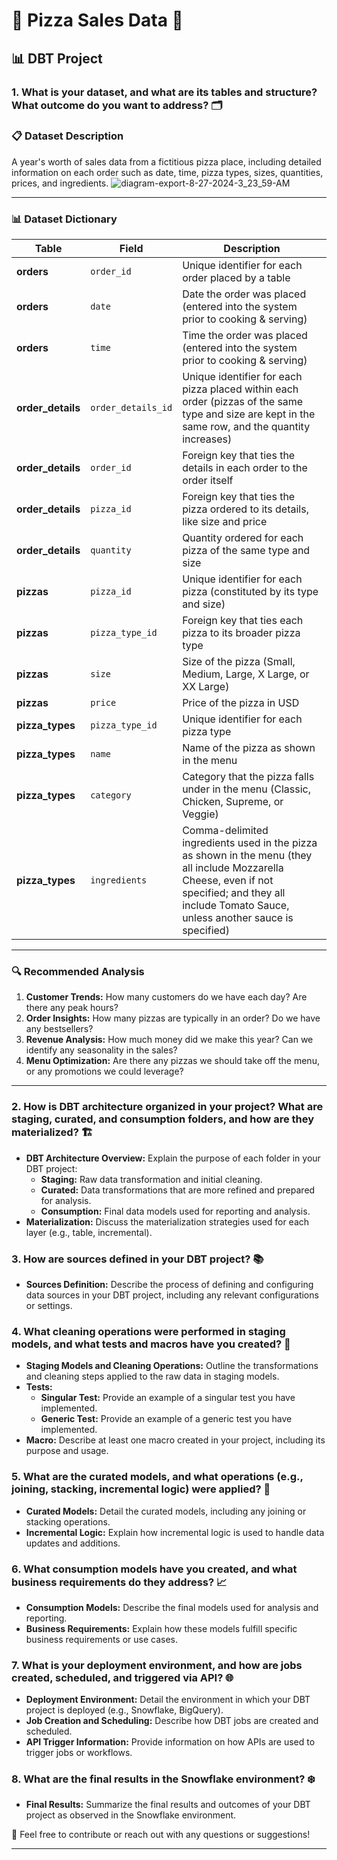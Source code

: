 # 🍕 Pizza Sales Data 🍕
## 📊 DBT Project

### 1. What is your dataset, and what are its tables and structure? What outcome do you want to address? 🗂️

### 📋 Dataset Description
A year's worth of sales data from a fictitious pizza place, including detailed information on each order such as date, time, pizza types, sizes, quantities, prices, and ingredients.
![diagram-export-8-27-2024-3_23_59-AM](https://github.com/user-attachments/assets/dc94a481-70d3-4bfe-8116-a3facac37bb5)


---

### 📊 Dataset Dictionary

| **Table**     | **Field**        | **Description**                                                                                                                                                                                      |
|---------------|------------------|------------------------------------------------------------------------------------------------------------------------------------------------------------------------------------------------------|
| **orders**        | `order_id`         | Unique identifier for each order placed by a table                                                                                                                                                   |
| **orders**        | `date`             | Date the order was placed (entered into the system prior to cooking & serving)                                                                                                                       |
| **orders**        | `time`             | Time the order was placed (entered into the system prior to cooking & serving)                                                                                                                       |
| **order_details** | `order_details_id` | Unique identifier for each pizza placed within each order (pizzas of the same type and size are kept in the same row, and the quantity increases)                                                    |
| **order_details** | `order_id`         | Foreign key that ties the details in each order to the order itself                                                                                                                                  |
| **order_details** | `pizza_id`         | Foreign key that ties the pizza ordered to its details, like size and price                                                                                                                          |
| **order_details** | `quantity`         | Quantity ordered for each pizza of the same type and size                                                                                                                                            |
| **pizzas**        | `pizza_id`         | Unique identifier for each pizza (constituted by its type and size)                                                                                                                                  |
| **pizzas**        | `pizza_type_id`    | Foreign key that ties each pizza to its broader pizza type                                                                                                                                           |
| **pizzas**        | `size`             | Size of the pizza (Small, Medium, Large, X Large, or XX Large)                                                                                                                                       |
| **pizzas**        | `price`            | Price of the pizza in USD                                                                                                                                                                            |
| **pizza_types**   | `pizza_type_id`    | Unique identifier for each pizza type                                                                                                                                                                |
| **pizza_types**   | `name`             | Name of the pizza as shown in the menu                                                                                                                                                               |
| **pizza_types**   | `category`         | Category that the pizza falls under in the menu (Classic, Chicken, Supreme, or Veggie)                                                                                                                |
| **pizza_types**   | `ingredients`      | Comma-delimited ingredients used in the pizza as shown in the menu (they all include Mozzarella Cheese, even if not specified; and they all include Tomato Sauce, unless another sauce is specified) |

---

### 🔍 Recommended Analysis
1. **Customer Trends:** How many customers do we have each day? Are there any peak hours?
2. **Order Insights:** How many pizzas are typically in an order? Do we have any bestsellers?
3. **Revenue Analysis:** How much money did we make this year? Can we identify any seasonality in the sales?
4. **Menu Optimization:** Are there any pizzas we should take off the menu, or any promotions we could leverage?

---

### 2. How is DBT architecture organized in your project? What are staging, curated, and consumption folders, and how are they materialized? 🏗️

* **DBT Architecture Overview:** Explain the purpose of each folder in your DBT project:
  - **Staging:** Raw data transformation and initial cleaning.
  - **Curated:** Data transformations that are more refined and prepared for analysis.
  - **Consumption:** Final data models used for reporting and analysis.
* **Materialization:** Discuss the materialization strategies used for each layer (e.g., table, incremental).

### 3. How are sources defined in your DBT project? 📚

* **Sources Definition:** Describe the process of defining and configuring data sources in your DBT project, including any relevant configurations or settings.

### 4. What cleaning operations were performed in staging models, and what tests and macros have you created? 🧹

* **Staging Models and Cleaning Operations:** Outline the transformations and cleaning steps applied to the raw data in staging models.
* **Tests:**
  - **Singular Test:** Provide an example of a singular test you have implemented.
  - **Generic Test:** Provide an example of a generic test you have implemented.
* **Macro:** Describe at least one macro created in your project, including its purpose and usage.

### 5. What are the curated models, and what operations (e.g., joining, stacking, incremental logic) were applied? 🔄

* **Curated Models:** Detail the curated models, including any joining or stacking operations.
* **Incremental Logic:** Explain how incremental logic is used to handle data updates and additions.

### 6. What consumption models have you created, and what business requirements do they address? 📈

* **Consumption Models:** Describe the final models used for analysis and reporting.
* **Business Requirements:** Explain how these models fulfill specific business requirements or use cases.

### 7. What is your deployment environment, and how are jobs created, scheduled, and triggered via API? 🌐

* **Deployment Environment:** Detail the environment in which your DBT project is deployed (e.g., Snowflake, BigQuery).
* **Job Creation and Scheduling:** Describe how DBT jobs are created and scheduled.
* **API Trigger Information:** Provide information on how APIs are used to trigger jobs or workflows.

### 8. What are the final results in the Snowflake environment? ❄️

* **Final Results:** Summarize the final results and outcomes of your DBT project as observed in the Snowflake environment.

🎨 Feel free to contribute or reach out with any questions or suggestions!

---

